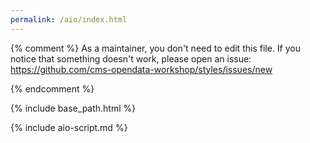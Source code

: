 ```yaml
---
permalink: /aio/index.html
---
```


{% comment %}
As a maintainer, you don't need to edit this file.
If you notice that something doesn't work, please 
open an issue: https://github.com/cms-opendata-workshop/styles/issues/new

{% endcomment %}

{% include base_path.html %}

{% include aio-script.md %}
